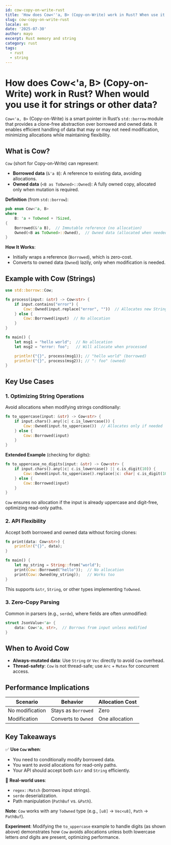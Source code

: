 ```yaml
---
id: cow-copy-on-write-rust
title: 'How does Cow<''a, B> (Copy-on-Write) work in Rust? When use it ?'
slug: cow-copy-on-write-rust
locale: en
date: '2025-07-30'
author: mayo
excerpt: Rust memory and string
category: rust
tags:
  - rust
  - string
---
```


# How does Cow<'a, B> (Copy-on-Write) work in Rust? When would you use it for strings or other data?

`Cow<'a, B>` (Copy-on-Write) is a smart pointer in Rust’s `std::borrow` module that provides a clone-free abstraction over borrowed and owned data. It enables efficient handling of data that may or may not need modification, minimizing allocations while maintaining flexibility.

## What is Cow?

`Cow` (short for Copy-on-Write) can represent:
- **Borrowed data** (`&'a B`): A reference to existing data, avoiding allocations.
- **Owned data** (`<B as ToOwned>::Owned`): A fully owned copy, allocated only when mutation is required.

**Definition** (from `std::borrow`):
```rust
pub enum Cow<'a, B>
where
    B: 'a + ToOwned + ?Sized,
{
    Borrowed(&'a B),  // Immutable reference (no allocation)
    Owned(<B as ToOwned>::Owned),  // Owned data (allocated when needed)
}
```

**How It Works**:
- Initially wraps a reference (`Borrowed`), which is zero-cost.
- Converts to owned data (`Owned`) lazily, only when modification is needed.

## Example with Cow<str> (Strings)

```rust
use std::borrow::Cow;

fn process(input: &str) -> Cow<str> {
    if input.contains("error") {
        Cow::Owned(input.replace("error", ""))  // Allocates new String
    } else {
        Cow::Borrowed(input)  // No allocation
    }
}

fn main() {
    let msg1 = "hello world";  // No allocation
    let msg2 = "error: foo";   // Will allocate when processed

    println!("{}", process(msg1)); // "hello world" (borrowed)
    println!("{}", process(msg2)); // ": foo" (owned)
}
```

## Key Use Cases

### 1. Optimizing String Operations
Avoid allocations when modifying strings conditionally:

```rust
fn to_uppercase(input: &str) -> Cow<str> {
    if input.chars().any(|c| c.is_lowercase()) {
        Cow::Owned(input.to_uppercase())  // Allocates only if needed
    } else {
        Cow::Borrowed(input)
    }
}
```

**Extended Example** (checking for digits):
```rust
fn to_uppercase_no_digits(input: &str) -> Cow<str> {
    if input.chars().any(|c| c.is_lowercase() || c.is_digit(10)) {
        Cow::Owned(input.to_uppercase().replace(|c: char| c.is_digit(10), ""))
    } else {
        Cow::Borrowed(input)
    }
}
```

`Cow` ensures no allocation if the input is already uppercase and digit-free, optimizing read-only paths.

### 2. API Flexibility
Accept both borrowed and owned data without forcing clones:

```rust
fn print(data: Cow<str>) {
    println!("{}", data);
}

fn main() {
    let my_string = String::from("world");
    print(Cow::Borrowed("hello"));  // No allocation
    print(Cow::Owned(my_string));   // Works too
}
```

This supports `&str`, `String`, or other types implementing `ToOwned`.

### 3. Zero-Copy Parsing
Common in parsers (e.g., `serde`), where fields are often unmodified:

```rust
struct JsonValue<'a> {
    data: Cow<'a, str>,  // Borrows from input unless modified
}
```

## When to Avoid Cow

- **Always-mutated data**: Use `String` or `Vec` directly to avoid `Cow` overhead.
- **Thread-safety**: `Cow` is not thread-safe; use `Arc` + `Mutex` for concurrent access.

## Performance Implications

| **Scenario** | **Behavior** | **Allocation Cost** |
|--------------|--------------|---------------------|
| No modification | Stays as `Borrowed` | Zero |
| Modification | Converts to `Owned` | One allocation |

## Key Takeaways

✅ **Use `Cow` when**:
- You need to conditionally modify borrowed data.
- You want to avoid allocations for read-only paths.
- Your API should accept both `&str` and `String` efficiently.

🚀 **Real-world uses**:
- `regex::Match` (borrows input strings).
- `serde` deserialization.
- Path manipulation (`PathBuf` vs. `&Path`).

**Note**: `Cow` works with any `ToOwned` type (e.g., `[u8]` → `Vec<u8]`, `Path` → `PathBuf`).

**Experiment**: Modifying the `to_uppercase` example to handle digits (as shown above) demonstrates how `Cow` avoids allocations unless both lowercase letters *and* digits are present, optimizing performance.
